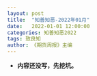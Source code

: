 ```yaml
---
layout: post
title:  "知善知恶-2022年01月"
date:   2022-01-01 12:00:00
categories: 知善知恶2022
tags: 致良知
author: 《期货周报》主编
---
```


* **内容还没写，先挖坑。**
